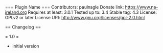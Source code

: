 === Plugin Name ===
Contributors: paulnagle
Donate link: https://www.na-ireland.org
Requires at least: 3.0.1
Tested up to: 3.4
Stable tag: 4.3
License: GPLv2 or later
License URI: http://www.gnu.org/licenses/gpl-2.0.html

== Changelog ==

= 1.0 =
* Initial version


